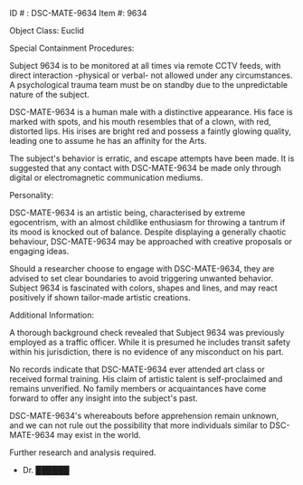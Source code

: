 ID # : DSC-MATE-9634
Item #: 9634

Object Class: Euclid

Special Containment Procedures: 

Subject 9634 is to be monitored at all times via remote CCTV feeds, with direct interaction -physical or verbal- not allowed under any circumstances. A psychological trauma team must be on standby due to the unpredictable nature of the subject. 

DSC-MATE-9634 is a human male with a distinctive appearance. His face is marked with spots, and his mouth resembles that of a clown, with red, distorted lips. His irises are bright red and possess a faintly glowing quality, leading one to assume he has an affinity for the Arts. 

The subject's behavior is erratic, and escape attempts have been made. It is suggested that any contact with DSC-MATE-9634 be made only through digital or electromagnetic communication mediums. 

Personality: 

DSC-MATE-9634 is an artistic being, characterised by extreme egocentrism, with an almost childlike enthusiasm for throwing a tantrum if its mood is knocked out of balance. Despite displaying a generally chaotic behaviour, DSC-MATE-9634 may be approached with creative proposals or engaging ideas. 

Should a researcher choose to engage with DSC-MATE-9634, they are advised to set clear boundaries to avoid triggering unwanted behavior. Subject 9634 is fascinated with colors, shapes and lines, and may react positively if shown tailor-made artistic creations. 

Additional Information:

A thorough background check revealed that Subject 9634 was previously employed as a traffic officer. While it is presumed he includes transit safety within his jurisdiction, there is no evidence of any misconduct on his part. 

No records indicate that DSC-MATE-9634 ever attended art class or received formal training. His claim of artistic talent is self-proclaimed and remains unverified. No family members or acquaintances have come forward to offer any insight into the subject's past. 

DSC-MATE-9634's whereabouts before apprehension remain unknown, and we can not rule out the possibility that more individuals similar to DSC-MATE-9634 may exist in the world. 

Further research and analysis required. 

- Dr. ██████